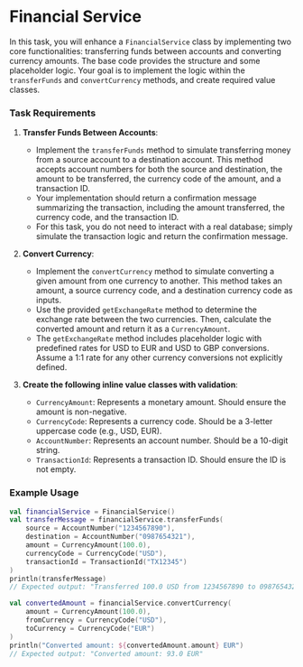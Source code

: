# Financial Service


In this task, you will enhance a `FinancialService` class by implementing two core functionalities: transferring funds between accounts and converting currency amounts. 
The base code provides the structure and some placeholder logic. 
Your goal is to implement the logic within the `transferFunds` and `convertCurrency` methods, and create required value classes.

### Task Requirements

1. **Transfer Funds Between Accounts**:
    - Implement the `transferFunds` method to simulate transferring money from a source account to a destination account. This method accepts account numbers for both the source and destination, the amount to be transferred, the currency code of the amount, and a transaction ID.
    - Your implementation should return a confirmation message summarizing the transaction, including the amount transferred, the currency code, and the transaction ID.
    - For this task, you do not need to interact with a real database; simply simulate the transaction logic and return the confirmation message.

2. **Convert Currency**:
    - Implement the `convertCurrency` method to simulate converting a given amount from one currency to another. This method takes an amount, a source currency code, and a destination currency code as inputs.
    - Use the provided `getExchangeRate` method to determine the exchange rate between the two currencies. Then, calculate the converted amount and return it as a `CurrencyAmount`.
    - The `getExchangeRate` method includes placeholder logic with predefined rates for USD to EUR and USD to GBP conversions. Assume a 1:1 rate for any other currency conversions not explicitly defined.

3. **Create the following inline value classes with validation**:
    - `CurrencyAmount`: Represents a monetary amount. Should ensure the amount is non-negative.
    - `CurrencyCode`: Represents a currency code. Should be a 3-letter uppercase code (e.g., USD, EUR).
    - `AccountNumber`: Represents an account number. Should be a 10-digit string.
    - `TransactionId`: Represents a transaction ID. Should ensure the ID is not empty.

### Example Usage

```kotlin
val financialService = FinancialService()
val transferMessage = financialService.transferFunds(
    source = AccountNumber("1234567890"),
    destination = AccountNumber("0987654321"),
    amount = CurrencyAmount(100.0),
    currencyCode = CurrencyCode("USD"),
    transactionId = TransactionId("TX12345")
)
println(transferMessage)
// Expected output: "Transferred 100.0 USD from 1234567890 to 0987654321. Transaction ID: TX12345"

val convertedAmount = financialService.convertCurrency(
    amount = CurrencyAmount(100.0),
    fromCurrency = CurrencyCode("USD"),
    toCurrency = CurrencyCode("EUR")
)
println("Converted amount: ${convertedAmount.amount} EUR")
// Expected output: "Converted amount: 93.0 EUR"
```
